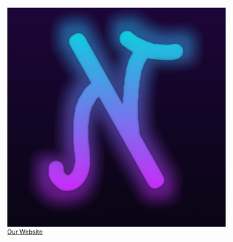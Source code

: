 ![NEONCHAT](images/neontoothlogo1.png)
[Our Website](https://jowen-ster.github.io/FULLYHACKS_NEONTOOTH/)

